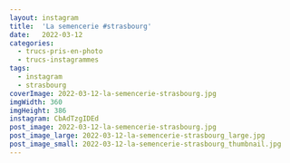```yaml
---
layout: instagram
title:  'La semencerie #strasbourg'
date:   2022-03-12
categories: 
  - trucs-pris-en-photo
  - trucs-instagrammes
tags:
  - instagram
  - strasbourg
coverImage: 2022-03-12-la-semencerie-strasbourg.jpg
imgWidth: 360
imgHeight: 386
instagram: CbAdTzgIDEd
post_image: 2022-03-12-la-semencerie-strasbourg.jpg
post_image_large: 2022-03-12-la-semencerie-strasbourg_large.jpg
post_image_small: 2022-03-12-la-semencerie-strasbourg_thumbnail.jpg
---
```



